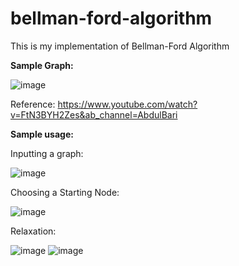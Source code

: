 # bellman-ford-algorithm
This is my implementation of Bellman-Ford Algorithm

**Sample Graph:**

![image](https://github.com/davidkingroderos/bellman-ford-algorithm/assets/75028710/0f941750-d93e-4ccc-a702-d91aa998cb0a)

Reference: https://www.youtube.com/watch?v=FtN3BYH2Zes&ab_channel=AbdulBari

**Sample usage:**


Inputting a graph:

![image](https://github.com/davidkingroderos/bellman-ford-algorithm/assets/75028710/6445be0d-469b-4a5d-b313-0e100e70c680)


Choosing a Starting Node:

![image](https://github.com/davidkingroderos/bellman-ford-algorithm/assets/75028710/7bf9a41b-db6c-47ae-a8b5-8c93fc731dae)


Relaxation:

![image](https://github.com/davidkingroderos/bellman-ford-algorithm/assets/75028710/c85d8697-b370-4517-a56b-005bc2dfb74f)
![image](https://github.com/davidkingroderos/bellman-ford-algorithm/assets/75028710/25eb3c8b-e879-41fd-854e-c7b09cf7c6d9)
